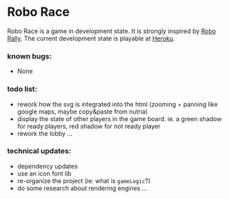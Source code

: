 # Robo Race

Robo Race is a game in development state. 
It is strongly inspired by [Robo Rally](https://en.wikipedia.org/wiki/RoboRally).
The current development state is playable at [Heroku](https://roborace.herokuapp.com).

### known bugs:
  - None

### todo list:
  - rework how the svg is integrated into the html (zooming + panning like google maps, maybe copy&paste from nutria)
  - display the state of other players in the game board. ie. a green shadow for ready players, red shadow for not ready player
  - rework the lobby ...

### technical updates:
  - dependency updates
  - use an icon font lib
  - re-organize the project (ie: what is `gameLogic`?)
  - do some research about rendering engines ...

